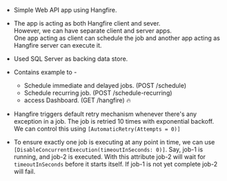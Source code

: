 - Simple Web API app using Hangfire.


- The app is acting as both Hangfire client and sever.  
However, we can have separate client and server apps.   
One app acting as client can schedule the job and another app acting as Hangfire server can execute it. 



- Used SQL Server as backing data store.


- Contains example to - 
  - Schedule immediate and delayed jobs. (POST /schedule)
  - Schedule recurring job. (POST /schedule-recurring)
  - access Dashboard. (GET /hangfire) 🔥


- Hangfire triggers default retry mechanism whenever there's any exception in a job. The job is retried 10 times with exponential backoff. We can control this using `[AutomaticRetry(Attempts = 0)]`


- To ensure exactly one job is executing at any point in time, we can use `[DisableConcurrentExecution(timeoutInSeconds: 0)]`. Say, job-1 is running, and job-2 is executed. With this attribute job-2 will wait for `timeoutInSeconds` before it starts itself. If job-1 is not yet complete job-2 will fail.